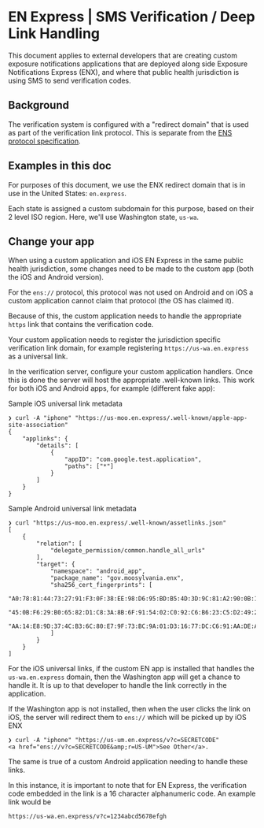 # EN Express | SMS Verification / Deep Link Handling

This document applies to external developers that are creating custom
exposure notifications applications that are deployed along side Exposure Notifications
Express (ENX), and where that public health jurisdiction is using SMS to send
verification codes.

## Background

The verification system is configured with a "redirect domain" that is
used as part of the verification link protocol. This is separate from
the [ENS protocol specification](ens-spec.md).

## Examples in this doc

For purposes of this document, we use the ENX redirect domain that is
in use in the United States: `en.express`.

Each state is assigned a custom subdomain for this purpose, based on their
2 level ISO region. Here, we'll use Washington state, `us-wa`.

## Change your app

When using a custom application and iOS EN Express in the same public
health jurisdiction, some changes need to be made to the custom app (both
the iOS and Android version).

For the `ens://` protocol, this protocol was not used on Android and
on iOS a custom application cannot claim that protocol (the OS has
claimed it).

Because of this, the custom application needs to handle the appropriate
`https` link that contains the verification code.

Your custom application needs to register the jurisdiction specific
verification link domain, for example registering `https://us-wa.en.express`
as a universal link.

In the verification server, configure your custom application handlers.
Once this is done the server will host the appropriate .well-known links.
This work for both iOS and Android apps, for example (different fake app):

Sample iOS universal link metadata

```shell
❯ curl -A "iphone" "https://us-moo.en.express/.well-known/apple-app-site-association"
{
	"applinks": {
		"details": [
			{
				"appID": "com.google.test.application",
				"paths": ["*"]
			}
		]
	}
}
```

Sample Android universal link metadata

```shell
❯ curl "https://us-moo.en.express/.well-known/assetlinks.json"
[
	{
		"relation": [
			"delegate_permission/common.handle_all_urls"
		],
		"target": {
			"namespace": "android_app",
			"package_name": "gov.moosylvania.enx",
			"sha256_cert_fingerprints": [
				"A0:78:81:44:73:27:91:F3:0F:38:EE:98:D6:95:BD:B5:4D:3D:9C:81:A2:90:0B:15:59:DC:C3:DB:B5:B6:93:93",
				"45:0B:F6:29:B0:65:82:D1:C8:3A:8B:6F:91:54:02:C0:92:C6:B6:23:C5:D2:49:20:A5:F1:5A:3D:8C:1B:6E:65",
				"AA:14:E8:9D:37:4C:B3:6C:80:E7:9F:73:BC:9A:01:D3:16:77:DC:C6:91:AA:DE:A1:5F:73:74:11:B3:36:A3:91"
			]
		}
	}
]
```

For the iOS universal links, if the custom EN app is installed that handles the `us-wa.en.express` domain, then the Washington app will get a chance to handle it. It is up to that
developer to handle the link correctly in the application.

If the Washington app is not installed, then when the user clicks the link on iOS, the server will redirect them to `ens://` which will be picked up by iOS ENX

```shell
❯ curl -A "iphone" "https://us-um.en.express/v?c=SECRETCODE"
<a href="ens://v?c=SECRETCODE&amp;r=US-UM">See Other</a>.
```

The same is true of a custom Android application needing to handle these links.

In this instance, it is important to note that for EN Express, the verification
code embedded in the link is a 16 character alphanumeric code. An example link
would be

```
https://us-wa.en.express/v?c=1234abcd5678efgh
```
